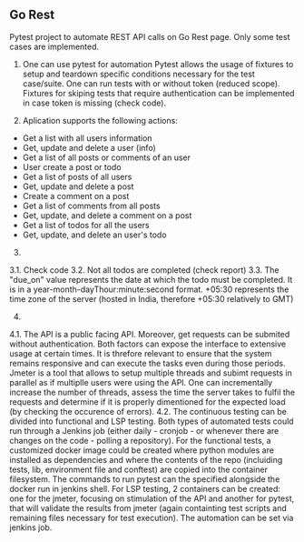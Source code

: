 ## Go Rest

Pytest project to automate REST API calls on Go Rest page. Only some test cases are implemented.

1. One can use pytest for automation
Pytest allows the usage of fixtures to setup and teardown specific conditions necessary for the test case/suite. One can run tests with or without token (reduced scope). Fixtures for skiping tests that require authentication can be implemented in case token is missing (check code).

2. Aplication supports the following actions:
* Get a list with all users information
* Get, update and delete a user (info)
* Get a list of all posts or comments of an user
* User create a post or todo
* Get a list of posts of all users
* Get, update and delete a post
* Create a comment on a post
* Get a list of comments from all posts
* Get, update, and delete a comment on a post
* Get a list of todos for all the users
* Get, update, and delete an user's todo

3.
3.1. Check code
3.2. Not all todos are completed (check report)
3.3. The "due_on" value represents the date at which the todo must be completed. It is in a year-month-dayThour:minute:second format. +05:30 represents the time zone of the server (hosted in India, therefore +05:30 relatively to GMT)

4.
4.1. The API is a public facing API. Moreover, get requests can be submited without authentication. Both factors can expose the interface to extensive usage at certain times. It is threfore relevant to ensure that the system remains responsive and can execute the tasks even during those periods. Jmeter is a tool that allows to setup multiple threads and subimt requests in parallel as if multiplle users were using the API. One can incrementally increase the number of threads, assess the time the server takes to fulfil the requests and determine if it is properly dimentioned for the expected load (by checking the occurence of errors).
4.2. The continuous testing can be divided into functional and LSP testing. Both types of automated tests could run through a Jenkins job (either daily - cronjob - or whenever there are changes on the code - polling a repository). For the functional tests, a customized docker image could be created where python modules are installed as dependencies and where the contents of the repo (incluiding tests, lib, environment file and conftest) are copied into the container filesystem. The commands to run pytest can the specified alongside the docker run in jenkins shell.
For LSP testing, 2 containers can be created: one for the jmeter, focusing on stimulation of the API and another for pytest, that will validate the results from jmeter (again containting test scripts and remaining files necessary for test execution). The automation can be set via jenkins job.
